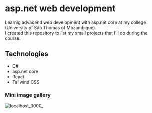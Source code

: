 # asp.net web development

Learnig advacend web development with asp.net core at my college (University of São Thomas of Mozambique). <br>
I created this repository to list my small projects that I'll do during the course.

## Technologies
- C#
- asp.net core
- React 
- Tailwind CSS

### Mini image gallery
![localhost_3000_](https://user-images.githubusercontent.com/98264322/189236624-412c4d35-155e-4a0a-bde6-0b20b433f219.png)
